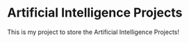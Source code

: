 # Artificial Intelligence Projects

This is my project to store the Artificial Intelligence Projects!

